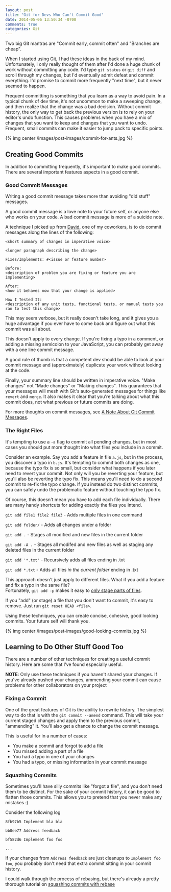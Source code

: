 ```yaml
---
layout: post
title: "Git for Devs Who Can't Commit Good"
date: 2014-05-06 13:50:34 -0700
comments: true
categories: Git
---
```


Two big Git mantras are "Commit early, commit often" and "Branches are cheap".

When I started using Git, I had these ideas in the back of my mind.
Unfortunately, I only really thought of them after I'd done a huge chunk of work without committing any code.
I'd type `git status` or `git diff` and scroll through my changes, but I'd eventually admit defeat and commit everything.
I'd promise to commit more frequently "next time", but it never seemed to happen.

Frequent committing is something that you learn as a way to avoid pain.
In a typical chunk of dev time, it's not uncommon to make a sweeping change, and then realize that the change was a bad decision.
Without commit history, the only way to get back the previous version is to rely on your editor's undo function.
This causes problems when you have a mix of changes that you want to keep and changes that you want to undo.
Frequent, small commits can make it easier to jump pack to specific points.

{% img center /images/post-images/commit-for-ants.jpg %}

Creating Good Commits
---------------------

In addition to committing frequently, it's important to make good commits.
There are several important features aspects in a good commit.

### Good Commit Messages

Writing a good commit message takes more than avoiding "did stuff" messages.

A good commit message is a love note to your future self, or anyone else who works on your code.
A bad commit message is more of a suicide note.

A technique I picked up from [David](http://davidruttka.com/), one of my coworkers, is to do commit messages along the lines of the following:

    <short summary of changes in imperative voice>
    
    <longer paragraph describing the change>
    
    Fixes/Implements: #<issue or feature number>
    
    Before:
    <description of problem you are fixing or feature you are implementing>
    
    After:
    <how it behaves now that your change is applied>
    
    How I Tested It:
    <description of any unit tests, functional tests, or manual tests you ran to test this change>

This may seem verbose, but it really doesn't take long, and it gives you a huge advantage if you ever have to come back and figure out what this commit was all about.

This doesn't apply to every change.
If you're fixing a typo in a comment, or adding a missing semicolon to your JavaScript, you can probably get away with a one line commit message.

A good rule of thumb is that a competent dev should be able to look at your commit message and (approximately) duplicate your work without looking at the code.

Finally, your summary line should be written in imperative voice.
"Make changes" not "Made changes" or "Making changes".
This guarantees that your messages will mesh with Git's auto-generated messages for things like `revert` and `merge`.
It also makes it clear that you're talking about what this commit does, not what previous or future commits are doing.

For more thoughts on commit messages, see [A Note About Git Commit Messages](http://tbaggery.com/2008/04/19/a-note-about-git-commit-messages.html).

### The Right Files

It's tempting to use a `-a` flag to commit all pending changes, but in most cases you should put more thought into what files you include in a commit.

Consider an example.
Say you add a feature in file `a.js`, but in the process, you discover a typo in `b.js`.
It's tempting to commit both changes as one, because the typo fix is so small, but consider what happens if you later need to revert your commit.
Not only will you be reverting your feature, but you'll also be reverting the typo fix. This means you'll need to do a second commit to re-fix the typo change.
If you instead do two distinct commits, you can safely undo the problematic feature without touching the typo fix.

Of course, this doesn't mean you have to add each file individually.
There are many handy shortcuts for adding exactly the files you intend.

`git add file1 file2 file3` - Adds multiple files in one command

`git add folder/` - Adds all changes under a folder

`git add .` - Stages all modified and new files in the current folder

`git add -A .` - Stages all modifed and new files as well as staging any deleted files in the current folder

`git add '*.txt'` - Recursively adds all files ending in .txt

`git add *.txt` - Adds all files *in the current folder* ending in .txt

This approach doesn't just apply to different files.
What if you add a feature and fix a typo in the same file?  
Fortunately, `git add -p` makes it easy to [only stage parts of files](http://www.benhallbenhall.com/2013/01/git-add-p-patches-full-commits/).

If you "add" (or stage) a file that you don't want to commit, it's easy to remove.
Just run `git reset HEAD <file>`.

Using these techniques, you can create concise, cohesive, good looking commits.
Your future self will thank you.

{% img center /images/post-images/good-looking-commits.jpg %}

Learning to Do Other Stuff Good Too
-----------------------------------

There are a number of other techniques for creating a useful commit history.
Here are some that I've found especially useful.

**NOTE**: Only use these techniques if you haven't shared your changes.
If you've already pushed your changes, ammending your commit can cause problems for other collaborators on your project

### Fixing a Commit

One of the great features of Git is the ability to rewrite history.
The simplest way to do that is with the `git commit --amend` command.
This will take your current staged changes and apply them to the previous commit, "ammending" it.
You'll also get a chance to change the commit message.

This is useful for in a number of cases:

* You make a commit and forgot to add a file
* You missed adding a part of a file
* You had a typo in one of your changes
* You had a typo, or missing information in your commit message
 
### Squazhing Commits

Sometimes you'll have silly commits like "forgot a file", and you don't need them to be distinct.
For the sake of your commit history, it can be good to flatten those commits.
This allows you to pretend that you never make any mistakes :)

Consider the following log

```
8fb97b5 Implement bla bla 

bb0ee77 Address feedback

bf582d6 Implement foo foo

...
```

If your changes from `Address feedback` are just cleanups to `Implement foo foo`, you probably don't need that extra commit sitting in your commit history.

I could walk through the process of rebasing, but there's already a pretty thorough tutorial on [squashing commits with rebase](http://gitready.com/advanced/2009/02/10/squashing-commits-with-rebase.html)


